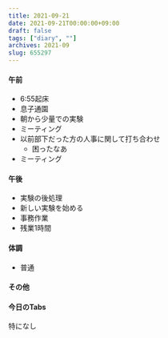 ```yaml
---
title: 2021-09-21
date: 2021-09-21T00:00:00+09:00
draft: false
tags: ["diary", ""]
archives: 2021-09
slug: 655297
---
```

#### 午前
- 6:55起床
- 息子通園
- 朝から少量での実験
- ミーティング
- 以前部下だった方の人事に関して打ち合わせ
  - 困ったなあ
- ミーティング
#### 午後
- 実験の後処理
- 新しい実験を始める
- 事務作業
- 残業1時間
#### 体調
- 普通
#### その他
#### 今日のTabs
特になし